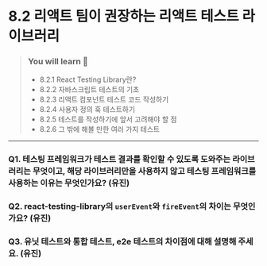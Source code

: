 # 8.2 리액트 팀이 권장하는 리액트 테스트 라이브러리

> ### You will learn 📝
>- 8.2.1 React Testing Library란?
>- 8.2.2 자바스크립트 테스트의 기초
>- 8.2.3 리액트 컴포넌트 테스트 코드 작성하기
>- 8.2.4 사용자 정의 훅 테스트하기
>- 8.2.5 테스트를 작성하기에 앞서 고려해야 할 점
>- 8.2.6 그 밖에 해볼 만한 여러 가지 테스트

---
### Q1. 테스팅 프레임워크가 테스트 결과를 확인할 수 있도록 도와주는 라이브러리는 무엇이고, 해당 라이브러리만을 사용하지 않고 테스팅 프레임워크를 사용하는 이유는 무엇인가요? (유진)
### Q2. react-testing-library의 `userEvent`와 `fireEvent`의 차이는 무엇인가요? (유진)
### Q3. 유닛 테스트와 통합 테스트, e2e 테스트의 차이점에 대해 설명해 주세요. (유진)
